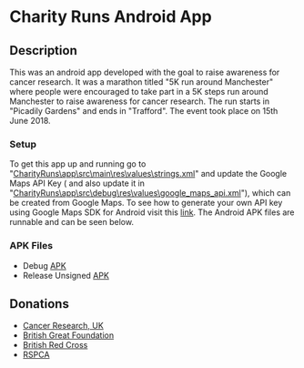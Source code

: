 # Charity Runs Android App

## Description
This was an android app developed with the goal to raise awareness for cancer research. It was a marathon titled "5K run around Manchester" where people were encouraged to take part in a 5K steps run around Manchester to raise awareness for cancer research. The run starts in "Picadily Gardens" and ends in "Trafford". The event took place on 15th June 2018.

### Setup
To get this app up and running go to "[CharityRuns\app\src\main\res\values\strings.xml]([https://github.com/ShahzaibWaseem/CharityRuns-Android-App/blob/master/app/src/main/res/values/strings.xml](https://github.com/ShahzaibWaseem/CharityRuns-Android-App/blob/master/app/src/main/res/values/strings.xml))" and update the Google Maps API Key ( and also update it in "[CharityRuns\app\src\debug\res\values\google_maps_api.xml]([https://github.com/ShahzaibWaseem/CharityRuns-Android-App/blob/master/app/src/debug/res/values/google_maps_api.xml](https://github.com/ShahzaibWaseem/CharityRuns-Android-App/blob/master/app/src/debug/res/values/google_maps_api.xml))"), which can be created from Google Maps. To see how to generate your own API key using Google Maps SDK for Android visit this [link]([https://developers.google.com/maps/documentation/android-sdk/get-api-key](https://developers.google.com/maps/documentation/android-sdk/get-api-key)). The Android APK files are runnable and can be seen below.

### APK Files
- Debug [APK](https://github.com/ShahzaibWaseem/CharityRuns-Android-App/blob/master/app/build/outputs/apk/debug/app-debug.apk)
- Release Unsigned [APK](https://github.com/ShahzaibWaseem/CharityRuns-Android-App/blob/master/app/build/outputs/apk/release/app-release-unsigned.apk)

## Donations
- [Cancer Research, UK](https://www.cancerresearchuk.org/get-involved/donate)
- [British Great Foundation](https://www.bhf.org.uk/get-involved/donate-form)
- [British Red Cross](https://www.redcross.org.uk/get-involved/donate)
- [RSPCA](https://www.rspca.org.uk/getinvolved/donate/online)

